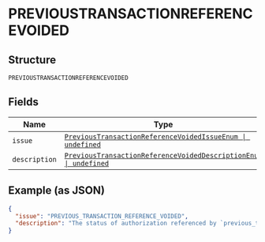 
# PREVIOUSTRANSACTIONREFERENCEVOIDED

## Structure

`PREVIOUSTRANSACTIONREFERENCEVOIDED`

## Fields

| Name | Type | Tags | Description |
|  --- | --- | --- | --- |
| `issue` | [`PreviousTransactionReferenceVoidedIssueEnum \| undefined`](../../doc/models/previous-transaction-reference-voided-issue-enum.md) | Optional | - |
| `description` | [`PreviousTransactionReferenceVoidedDescriptionEnum \| undefined`](../../doc/models/previous-transaction-reference-voided-description-enum.md) | Optional | - |

## Example (as JSON)

```json
{
  "issue": "PREVIOUS_TRANSACTION_REFERENCE_VOIDED",
  "description": "The status of authorization referenced by `previous_transaction_reference` is `VOIDED` and hence cannot be used for this order. Please use a `previous_transaction_reference` whose status is not `VOIDED`."
}
```

